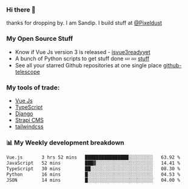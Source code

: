 ### Hi there 👋

thanks for dropping by.
I am Sandip. I build stuff at [@Pixeldust](github.com/pixeldust-in/)

###  **My Open Source Stuff**

 - Know if Vue Js version 3 is released -  [isvue3readyyet](https://github.com/sandiprb/isvue3readyyet)
 - A bunch of Python scripts to get stuff done 💤 💤 [stuff](https://github.com/sandiprb/stuff)
 - See all your starred Github repositories at one single place [github-telescope](https://github.com/sandiprb/github-telescope)



###  **My tools of trade:**
 - [Vue Js](https://github.com/vuejs/vue/)
 - [TypeScript](https://github.com/microsoft/TypeScript)
 - [Django](github.com/django/django)
 - [Strapi CMS](github.com/strapi/strapi)
 - [tailwindcss](https://github.com/tailwindlabs/tailwindcss)


###  📊 **My Weekly development breakdown**
<!--START_SECTION:waka-->

```txt
Vue.js       3 hrs 52 mins   ████████████████░░░░░░░░░   63.92 %
JavaScript   52 mins         ███▓░░░░░░░░░░░░░░░░░░░░░   14.41 %
TypeScript   30 mins         ██░░░░░░░░░░░░░░░░░░░░░░░   08.30 %
Python       16 mins         █░░░░░░░░░░░░░░░░░░░░░░░░   04.53 %
JSON         14 mins         █░░░░░░░░░░░░░░░░░░░░░░░░   04.00 %
```

<!--END_SECTION:waka-->
